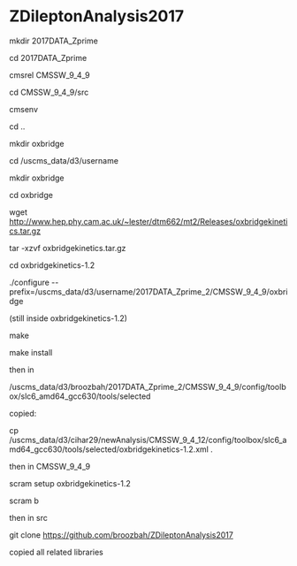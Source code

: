# ZDileptonAnalysis2017

mkdir 2017DATA_Zprime

cd 2017DATA_Zprime

cmsrel CMSSW_9_4_9

cd CMSSW_9_4_9/src

cmsenv

cd ..

mkdir oxbridge


cd /uscms_data/d3/username

mkdir oxbridge

cd oxbridge

wget http://www.hep.phy.cam.ac.uk/~lester/dtm662/mt2/Releases/oxbridgekinetics.tar.gz

tar -xzvf oxbridgekinetics.tar.gz

cd oxbridgekinetics-1.2

./configure --prefix=/uscms_data/d3/username/2017DATA_Zprime_2/CMSSW_9_4_9/oxbridge

(still inside oxbridgekinetics-1.2)

make

make install

then in

/uscms_data/d3/broozbah/2017DATA_Zprime_2/CMSSW_9_4_9/config/toolbox/slc6_amd64_gcc630/tools/selected

copied:

cp /uscms_data/d3/cihar29/newAnalysis/CMSSW_9_4_12/config/toolbox/slc6_amd64_gcc630/tools/selected/oxbridgekinetics-1.2.xml .

then in CMSSW_9_4_9

scram setup oxbridgekinetics-1.2

scram b

then in src

git clone https://github.com/broozbah/ZDileptonAnalysis2017

copied all related libraries
